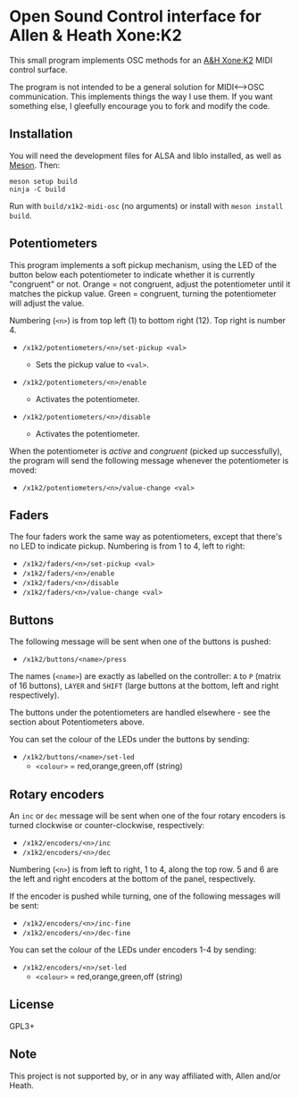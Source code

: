 Open Sound Control interface for Allen & Heath Xone:K2
======================================================

This small program implements OSC methods for an [A&H
Xone:K2](https://www.allen-heath.com/ahproducts/xonek2/) MIDI control surface.

The program is not intended to be a general solution for MIDI<-->OSC
communication. This implements things the way I use them.  If you want
something else, I gleefully encourage you to fork and modify the code.


Installation
------------

You will need the development files for ALSA and liblo installed, as well as
[Meson](https://mesonbuild.com/).  Then:

```
meson setup build
ninja -C build
```

Run with `build/x1k2-midi-osc` (no arguments) or install with `meson install build`.


Potentiometers
--------------

This program implements a soft pickup mechanism, using the LED of the button
below each potentiometer to indicate whether it is currently "congruent" or
not.  Orange = not congruent, adjust the potentiometer until it matches the
pickup value.  Green = congruent, turning the potentiometer will adjust the
value.

Numbering (`<n>`) is from top left (1) to bottom right (12). Top right is
number 4.

* `/x1k2/potentiometers/<n>/set-pickup <val>`
  - Sets the pickup value to `<val>`.

* `/x1k2/potentiometers/<n>/enable`
  - Activates the potentiometer.

* `/x1k2/potentiometers/<n>/disable`
  - Activates the potentiometer.

When the potentiometer is *active* and *congruent* (picked up successfully),
the program will send the following message whenever the potentiometer is
moved:

* `/x1k2/potentiometers/<n>/value-change <val>`


Faders
------

The four faders work the same way as potentiometers, except that there's no
LED to indicate pickup.  Numbering is from 1 to 4, left to right:

* `/x1k2/faders/<n>/set-pickup <val>`
* `/x1k2/faders/<n>/enable`
* `/x1k2/faders/<n>/disable`
* `/x1k2/faders/<n>/value-change <val>`


Buttons
--------

The following message will be sent when one of the buttons is pushed:

* `/x1k2/buttons/<name>/press`

The names (`<name>`) are exactly as labelled on the controller: `A` to `P`
(matrix of 16 buttons), `LAYER` and `SHIFT` (large buttons at the bottom, left
and right respectively).

The buttons under the potentiometers are handled elsewhere - see the section
about Potentiometers above.

You can set the colour of the LEDs under the buttons by sending:

* `/x1k2/buttons/<name>/set-led`
  - `<colour>` = red,orange,green,off (string)


Rotary encoders
---------------

An `inc` or `dec` message will be sent when one of the four rotary encoders is
turned clockwise or counter-clockwise, respectively:

* `/x1k2/encoders/<n>/inc`
* `/x1k2/encoders/<n>/dec`

Numbering (`<n>`) is from left to right, 1 to 4, along the top row.  5 and 6
are the left and right encoders at the bottom of the panel, respectively.

If the encoder is pushed while turning, one of the following messages will be
sent:

* `/x1k2/encoders/<n>/inc-fine`
* `/x1k2/encoders/<n>/dec-fine`

You can set the colour of the LEDs under encoders 1-4 by sending:

* `/x1k2/encoders/<n>/set-led`
  - `<colour>` = red,orange,green,off (string)


License
-------

GPL3+


Note
----

This project is not supported by, or in any way affiliated with, Allen and/or
Heath.
